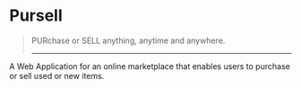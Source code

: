 # Pursell
> PURchase or SELL anything, anytime and anywhere.
> <hr>
A Web Application for an online marketplace that enables users to purchase or sell used or new items. 
